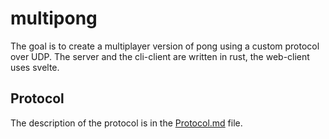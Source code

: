 # multipong

The goal is to create a multiplayer version of pong using a custom protocol over UDP.
The server and the cli-client are written in rust, the web-client uses svelte.

## Protocol

The description of the protocol is in the [Protocol.md](Protocol.md) file.